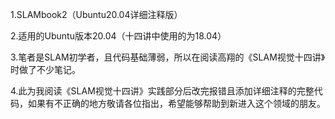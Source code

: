 1.SLAMbook2（Ubuntu20.04详细注释版）


2.适用的Ubuntu版本20.04（十四讲中使用的为18.04）


3.笔者是SLAM初学者，且代码基础薄弱，所以在阅读高翔的《SLAM视觉十四讲》时做了不少笔记。


4.此为我阅读《SLAM视觉十四讲》实践部分后改完报错且添加详细注释的完整代码，如果有不正确的地方敬请各位指出，希望能够帮助到新进入这个领域的朋友。
